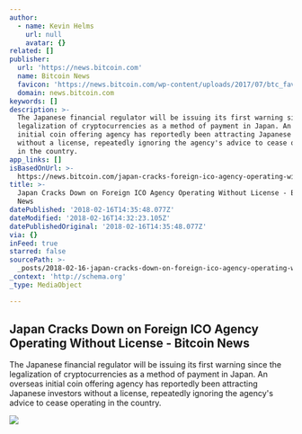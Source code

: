 ```yaml
---
author:
  - name: Kevin Helms
    url: null
    avatar: {}
related: []
publisher:
  url: 'https://news.bitcoin.com'
  name: Bitcoin News
  favicon: 'https://news.bitcoin.com/wp-content/uploads/2017/07/btc_fav.png'
  domain: news.bitcoin.com
keywords: []
description: >-
  The Japanese financial regulator will be issuing its first warning since the
  legalization of cryptocurrencies as a method of payment in Japan. An overseas
  initial coin offering agency has reportedly been attracting Japanese investors
  without a license, repeatedly ignoring the agency's advice to cease operating
  in the country.
app_links: []
isBasedOnUrl: >-
  https://news.bitcoin.com/japan-cracks-foreign-ico-agency-operating-without-license/
title: >-
  Japan Cracks Down on Foreign ICO Agency Operating Without License - Bitcoin
  News
datePublished: '2018-02-16T14:35:48.077Z'
dateModified: '2018-02-16T14:32:23.105Z'
datePublishedOriginal: '2018-02-16T14:35:48.077Z'
via: {}
inFeed: true
starred: false
sourcePath: >-
  _posts/2018-02-16-japan-cracks-down-on-foreign-ico-agency-operating-without-li.md
_context: 'http://schema.org'
_type: MediaObject

---
```

<article style=""><h1>Japan Cracks Down on Foreign ICO Agency Operating Without License - Bitcoin News</h1><p>The Japanese financial regulator will be issuing its first warning since the legalization of cryptocurrencies as a method of payment in Japan. An overseas initial coin offering agency has reportedly been attracting Japanese investors without a license, repeatedly ignoring the agency's advice to cease operating in the country.</p><img src="https://news.bitcoin.com/wp-content/uploads/2018/02/FSA-warning-banner1.png" /></article>